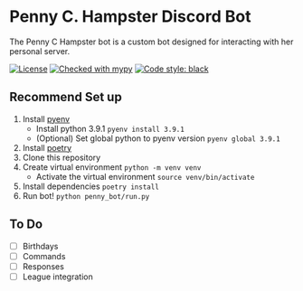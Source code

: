 # Penny C. Hampster Discord Bot

The Penny C Hampster bot is a custom bot designed for interacting with her personal server.

[![License](https://img.shields.io/badge/License-Apache%202.0-blue.svg)](https://github.com/liamlundy/penny-bot/blob/master/LICENSE)
[![Checked with mypy](http://www.mypy-lang.org/static/mypy_badge.svg)](http://mypy-lang.org/)
[![Code style: black](https://img.shields.io/badge/code%20style-black-000000.svg)](https://github.com/ambv/black)

## Recommend Set up

1. Install [pyenv](https://github.com/pyenv/pyenv)
   * Install python 3.9.1 `pyenv install 3.9.1`
   * (Optional) Set global python to pyenv version `pyenv global 3.9.1`
2. Install [poetry](https://python-poetry.org/docs/#installation)
3. Clone this repository
4. Create virtual environment `python -m venv venv`
   * Activate the virtual environment `source venv/bin/activate`
5. Install dependencies `poetry install`
6. Run bot! `python penny_bot/run.py`



## To Do

- [ ] Birthdays
- [ ] Commands
- [ ] Responses
- [ ] League integration

